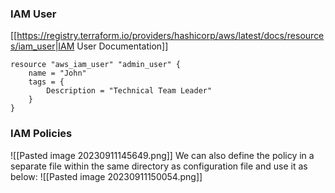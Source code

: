 ### IAM User
[[https://registry.terraform.io/providers/hashicorp/aws/latest/docs/resources/iam_user|IAM User Documentation]]

```hcl
resource "aws_iam_user" "admin_user" {
	name = "John"
	tags = {
		Description = "Technical Team Leader"
	}
}
```

### IAM Policies
![[Pasted image 20230911145649.png]]
We can also define the policy in a separate file within the same directory as configuration file and use it as below:
![[Pasted image 20230911150054.png]]
